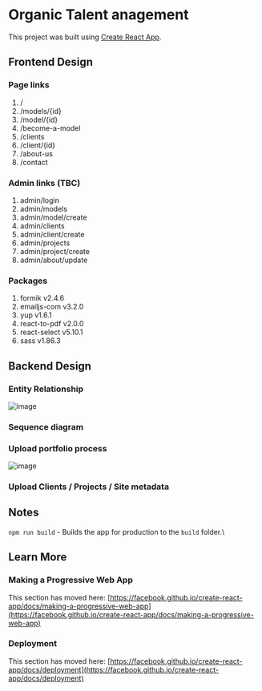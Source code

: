 # Organic Talent anagement

This project was built using [Create React App](https://github.com/facebook/create-react-app).

## Frontend Design 
### Page links
1. /
2. /models/{id}
3. /model/{id}
4. /become-a-model
5. /clients
6. /client/{id}
7. /about-us
8. /contact

### Admin links (TBC)
1. admin/login
2. admin/models
3. admin/model/create
4. admin/clients
5. admin/client/create
6. admin/projects
7. admin/project/create
8. admin/about/update

### Packages
1. formik v2.4.6
2. emailjs-com v3.2.0
3. yup v1.6.1
4. react-to-pdf v2.0.0
5. react-select v5.10.1
6. sass v1.86.3

## Backend Design 
### Entity Relationship
![image](https://github.com/user-attachments/assets/843456aa-bf9a-4df0-887f-c5c80d351c18)

### Sequence diagram
### Upload portfolio process
![image](https://github.com/user-attachments/assets/8144d12e-b8be-45d8-859b-5576763a67cd)

### Upload Clients / Projects / Site metadata

## Notes
`npm run build` - Builds the app for production to the `build` folder.\

## Learn More
### Making a Progressive Web App

This section has moved here: [https://facebook.github.io/create-react-app/docs/making-a-progressive-web-app](https://facebook.github.io/create-react-app/docs/making-a-progressive-web-app)

### Deployment

This section has moved here: [https://facebook.github.io/create-react-app/docs/deployment](https://facebook.github.io/create-react-app/docs/deployment)

